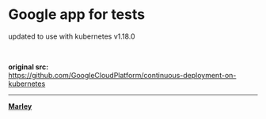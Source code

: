 # Google app for tests

updated to use with kubernetes v1.18.0

<br/>

**original src:**  
https://github.com/GoogleCloudPlatform/continuous-deployment-on-kubernetes


---

<a href="https://marley.org"><strong>Marley</strong></a>